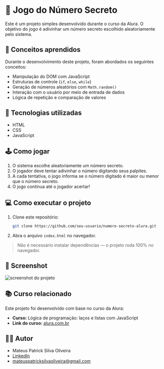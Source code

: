 # 🎯 Jogo do Número Secreto

Este é um projeto simples desenvolvido durante o curso da Alura. O objetivo do jogo é adivinhar um número secreto escolhido aleatoriamente pelo sistema.

## 🧠 Conceitos aprendidos

Durante o desenvolvimento deste projeto, foram abordados os seguintes conceitos:

- Manipulação do DOM com JavaScript
- Estruturas de controle (`if`, `else`, `while`)
- Geração de números aleatórios com `Math.random()`
- Interação com o usuário por meio de entrada de dados
- Lógica de repetição e comparação de valores

## 🚀 Tecnologias utilizadas

- HTML
- CSS
- JavaScript

## 🕹️ Como jogar

1. O sistema escolhe aleatoriamente um número secreto.
2. O jogador deve tentar adivinhar o número digitando seus palpites.
3. A cada tentativa, o jogo informa se o número digitado é maior ou menor que o número secreto.
4. O jogo continua até o jogador acertar!

## 💻 Como executar o projeto

1. Clone este repositório:
   ```bash
   git clone https://github.com/seu-usuario/numero-secreto-alura.git
   ```

2. Abra o arquivo `index.html` no navegador.

> Não é necessário instalar dependências — o projeto roda 100% no navegador.

## 📸 Screenshot

![screenshot do projeto](./screenshot.png) <!-- Adicione uma imagem do jogo aqui, se quiser -->

## 📚 Curso relacionado

Este projeto foi desenvolvido com base no curso da Alura:

- **Curso:** Lógica de programação: laços e listas com JavaScript
- **Link do curso:** [alura.com.br](https://www.alura.com.br)

## 👨‍💻 Autor

- Mateus Patrick Silva Oliveira  
- [LinkedIn](https://www.linkedin.com/in/seu-perfil)  
- mateuspatricksilvaoliveira@gmail.com
  
